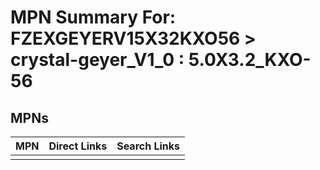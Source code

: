 



# MPN Summary For: FZEXGEYERV15X32KXO56 > crystal-geyer_V1_0 : 5.0X3.2_KXO-56

## MPNs
  

|MPN|Direct Links|Search Links|
| :--- | :--- | :--- |
||||

